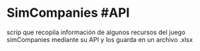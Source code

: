# SimCompanies #API
scrip que recopila información de algunos recursos del juego simCompanies mediante su API y los guarda en un archivo .xlsx
